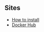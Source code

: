 ## Sites

- [How to install](https://docs.docker.com/install/overview/)
- [Docker Hub](https://hub.docker.com/)
